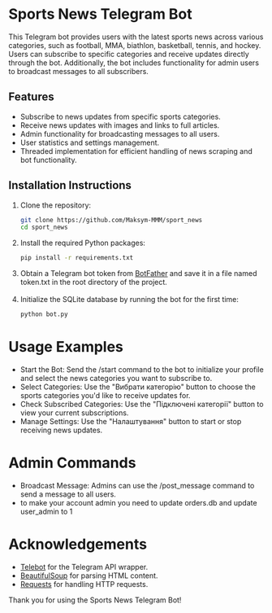 # Sports News Telegram Bot

This Telegram bot provides users with the latest sports news across various categories, such as football, MMA, biathlon, basketball, tennis, and hockey. Users can subscribe to specific categories and receive updates directly through the bot. Additionally, the bot includes functionality for admin users to broadcast messages to all subscribers.

## Features

- Subscribe to news updates from specific sports categories.
- Receive news updates with images and links to full articles.
- Admin functionality for broadcasting messages to all users.
- User statistics and settings management.
- Threaded implementation for efficient handling of news scraping and bot functionality.

## Installation Instructions

1. Clone the repository:
   ```bash
   git clone https://github.com/Maksym-MMM/sport_news
   cd sport_news

2. Install the required Python packages:
   ```bash
   pip install -r requirements.txt
3. Obtain a Telegram bot token from [BotFather](https://t.me/botfather) and save it in a file named token.txt in the root directory of the project.<br /><br />
4. Initialize the SQLite database by running the bot for the first time:
   ```bash
   python bot.py
# Usage Examples
- Start the Bot: Send the /start command to the bot to initialize your profile and select the news categories you want to subscribe to.
- Select Categories: Use the "Вибрати категорію" button to choose the sports categories you'd like to receive updates for.
- Check Subscribed Categories: Use the "Підключені категорії" button to view your current subscriptions.
- Manage Settings: Use the "Налаштування" button to start or stop receiving news updates.
# Admin Commands
- Broadcast Message: Admins can use the /post_message command to send a message to all users.
- to make your account admin you need to update orders.db and update user_admin to 1
# Acknowledgements

- [Telebot](https://pytba.readthedocs.io/en/latest/install.html) for the Telegram API wrapper.
- [BeautifulSoup](https://pypi.org/project/beautifulsoup4/) for parsing HTML content.
- [Requests](https://pypi.org/project/requests/) for handling HTTP requests.

Thank you for using the Sports News Telegram Bot!
